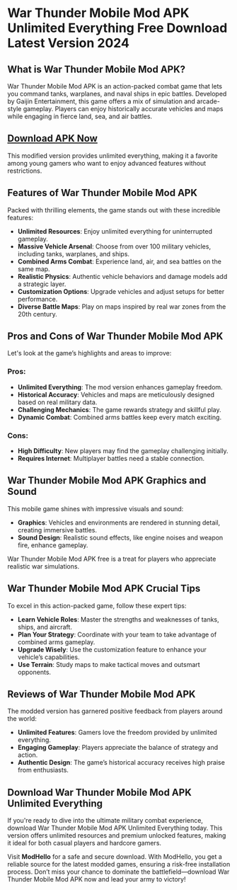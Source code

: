 # War Thunder Mobile Mod APK Unlimited Everything Free Download Latest Version 2024

## What is War Thunder Mobile Mod APK?

War Thunder Mobile Mod APK is an action-packed combat game that lets you command tanks, warplanes, and naval ships in epic battles. Developed by Gaijin Entertainment, this game offers a mix of simulation and arcade-style gameplay. Players can enjoy historically accurate vehicles and maps while engaging in fierce land, sea, and air battles. 

## [Download APK Now](https://modhello.com/)

This modified version provides unlimited everything, making it a favorite among young gamers who want to enjoy advanced features without restrictions.

## Features of War Thunder Mobile Mod APK

Packed with thrilling elements, the game stands out with these incredible features:

- **Unlimited Resources**: Enjoy unlimited everything for uninterrupted gameplay.
- **Massive Vehicle Arsenal**: Choose from over 100 military vehicles, including tanks, warplanes, and ships.
- **Combined Arms Combat**: Experience land, air, and sea battles on the same map.
- **Realistic Physics**: Authentic vehicle behaviors and damage models add a strategic layer.
- **Customization Options**: Upgrade vehicles and adjust setups for better performance.
- **Diverse Battle Maps**: Play on maps inspired by real war zones from the 20th century.

## Pros and Cons of War Thunder Mobile Mod APK

Let's look at the game’s highlights and areas to improve:

### Pros:
- **Unlimited Everything**: The mod version enhances gameplay freedom.
- **Historical Accuracy**: Vehicles and maps are meticulously designed based on real military data.
- **Challenging Mechanics**: The game rewards strategy and skillful play.
- **Dynamic Combat**: Combined arms battles keep every match exciting.

### Cons:
- **High Difficulty**: New players may find the gameplay challenging initially.
- **Requires Internet**: Multiplayer battles need a stable connection.

## War Thunder Mobile Mod APK Graphics and Sound

This mobile game shines with impressive visuals and sound:

- **Graphics**: Vehicles and environments are rendered in stunning detail, creating immersive battles.
- **Sound Design**: Realistic sound effects, like engine noises and weapon fire, enhance gameplay.

War Thunder Mobile Mod APK free is a treat for players who appreciate realistic war simulations.

## War Thunder Mobile Mod APK Crucial Tips

To excel in this action-packed game, follow these expert tips:

- **Learn Vehicle Roles**: Master the strengths and weaknesses of tanks, ships, and aircraft.
- **Plan Your Strategy**: Coordinate with your team to take advantage of combined arms gameplay.
- **Upgrade Wisely**: Use the customization feature to enhance your vehicle’s capabilities.
- **Use Terrain**: Study maps to make tactical moves and outsmart opponents.

## Reviews of War Thunder Mobile Mod APK

The modded version has garnered positive feedback from players around the world:

- **Unlimited Features**: Gamers love the freedom provided by unlimited everything.
- **Engaging Gameplay**: Players appreciate the balance of strategy and action.
- **Authentic Design**: The game’s historical accuracy receives high praise from enthusiasts.

## Download War Thunder Mobile Mod APK Unlimited Everything

If you're ready to dive into the ultimate military combat experience, download War Thunder Mobile Mod APK Unlimited Everything today. This version offers unlimited resources and premium unlocked features, making it ideal for both casual players and hardcore gamers. 

Visit **ModHello** for a safe and secure download. With ModHello, you get a reliable source for the latest modded games, ensuring a risk-free installation process. Don’t miss your chance to dominate the battlefield—download War Thunder Mobile Mod APK now and lead your army to victory!